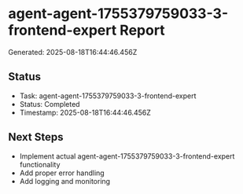 # agent-agent-1755379759033-3-frontend-expert Report

Generated: 2025-08-18T16:44:46.456Z

## Status
- Task: agent-agent-1755379759033-3-frontend-expert
- Status: Completed
- Timestamp: 2025-08-18T16:44:46.456Z

## Next Steps
- Implement actual agent-agent-1755379759033-3-frontend-expert functionality
- Add proper error handling
- Add logging and monitoring
